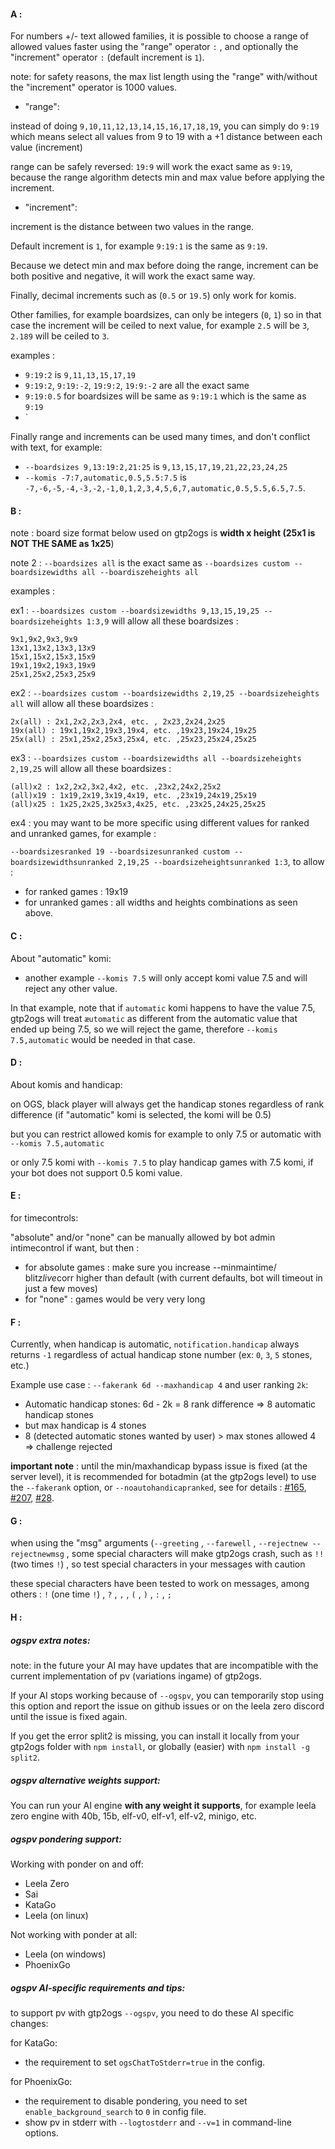 #### A : 

For numbers +/- text allowed families, it is possible to choose a 
range of allowed values faster using the "range" operator `:` ,
and optionally the "increment" operator `:` (default increment is `1`).

note: for safety reasons, the max list length using the "range" 
with/without the "increment" operator is 1000 values.

- "range":

instead of doing `9,10,11,12,13,14,15,16,17,18,19`, you can simply do 
`9:19` which means select all values from 9 to 19 with a +1 distance 
between each value (increment)

range can be safely reversed: `19:9` will work the exact same as `9:19`, 
because the range algorithm detects min and max value before applying 
the increment.

- "increment":

increment is the distance between two values in the range.

Default increment is `1`, for example `9:19:1` is the same as `9:19`.

Because we detect min and max before doing the range, increment can be 
both positive and negative, it will work the exact same way.

Finally, decimal increments such as (`0.5` or `19.5`) only work 
for komis.

Other families, for example boardsizes, can only be 
integers (`0`, `1`) so in that case the increment will be 
ceiled to next value, for example `2.5` will be `3`, `2.189` 
will be ceiled to `3`.

examples :
- `9:19:2` is `9,11,13,15,17,19`
- `9:19:2`, `9:19:-2`, `19:9:2`, `19:9:-2` are all the exact same
- `9:19:0.5` for boardsizes will be same as `9:19:1` which is the same 
as `9:19`
- `

Finally range and increments can be used many times, and don't conflict 
with text, for example:

- `--boardsizes 9,13:19:2,21:25` is `9,13,15,17,19,21,22,23,24,25`
- `--komis -7:7,automatic,0.5,5.5:7.5` is 
`-7,-6,-5,-4,-3,-2,-1,0,1,2,3,4,5,6,7,automatic,0.5,5.5,6.5,7.5`.

#### B : 

note : board size format below used on gtp2ogs is 
**width x height (25x1 is NOT THE SAME as 1x25**)

note 2 : `--boardsizes all` is the exact same as 
`--boardsizes custom --boardsizewidths all --boardiszeheights all` 

examples :

ex1 : `--boardsizes custom --boardsizewidths 9,13,15,19,25 --boardsizeheights 1:3,9` 
will allow all these boardsizes :

```
9x1,9x2,9x3,9x9
13x1,13x2,13x3,13x9
15x1,15x2,15x3,15x9
19x1,19x2,19x3,19x9
25x1,25x2,25x3,25x9
```

ex2 : `--boardsizes custom --boardsizewidths 2,19,25 --boardsizeheights all` 
will allow all these boardsizes :

```
2x(all) : 2x1,2x2,2x3,2x4, etc. , 2x23,2x24,2x25
19x(all) : 19x1,19x2,19x3,19x4, etc. ,19x23,19x24,19x25
25x(all) : 25x1,25x2,25x3,25x4, etc. ,25x23,25x24,25x25
```

ex3 : `--boardsizes custom --boardsizewidths all --boardsizeheights 2,19,25` 
will allow all these boardsizes :

```
(all)x2 : 1x2,2x2,3x2,4x2, etc. ,23x2,24x2,25x2
(all)x19 : 1x19,2x19,3x19,4x19, etc. ,23x19,24x19,25x19
(all)x25 : 1x25,2x25,3x25x3,4x25, etc. ,23x25,24x25,25x25
```

ex4 : you may want to be more specific using different values 
for ranked and unranked games, for example :

`--boardsizesranked 19 --boardsizesunranked custom --boardsizewidthsunranked 2,19,25 --boardsizeheightsunranked 1:3`, 
to allow :
- for ranked games : 19x19
- for unranked games : all widths and heights combinations as seen above.

#### C :

About "automatic" komi:

- another example `--komis 7.5` will only accept komi value 
7.5 and will reject any other value.

In that example, note that if `automatic` komi happens to 
have the value 7.5, gtp2ogs will treat `æutomatic` as 
different from the automatic value that ended up being 7.5, 
so we will reject the game, therefore `--komis 7.5,automatic` 
would be needed in that case.

#### D : 

About komis and handicap:

on OGS, black player will always get the handicap stones 
regardless of rank difference (if "automatic" komi is 
selected, the komi will be 0.5) 

but you can restrict allowed komis for example to only 7.5 
or automatic with `--komis 7.5,automatic`

or only 7.5 komi with `--komis 7.5` to play handicap games 
with 7.5 komi, if your bot does not support 0.5 komi value.

#### E : 

for timecontrols:

"absolute" and/or "none" can be manually allowed by bot admin 
intimecontrol if want, but then :

- for absolute games : make sure you increase --minmaintime/
blitz*live*corr higher than default (with current defaults, 
bot will timeout in just a few moves)
- for "none" : games would be very very long

#### F :

Currently, when handicap is automatic, `notification.handicap` 
always returns `-1` regardless of actual handicap stone number 
(ex: `0`, `3`, `5` stones, etc.)

Example use case : 
`--fakerank 6d --maxhandicap 4` and user ranking `2k`:

- Automatic handicap stones: 6d - 2k = 8 rank difference 
=> 8 automatic handicap stones
- but max handicap is 4 stones
- 8 (detected automatic stones wanted by user) > 
max stones allowed 4 => challenge rejected

**important note** : until the min/maxhandicap bypass issue 
is fixed (at the server level), it is recommended for botadmin 
(at the gtp2ogs level) to use the `--fakerank` option, or 
`--noautohandicapranked`, see for details :
[#165](https://github.com/online-go/gtp2ogs/pull/165), 
[#207](https://github.com/online-go/gtp2ogs/pull/207),
[#28](https://github.com/online-go/gtp2ogs/issues/28).

#### G : 

when using the "msg" arguments (`--greeting` , `--farewell` , 
`--rejectnew --rejectnewmsg` , some special characters will 
make gtp2ogs crash, such as `!!` (two times `!`) , so test 
special characters in your messages with caution 

these special characters have been tested to work on messages, 
among others :  `!` (one time `!`) , `?` , `,` , `(` , `)` , 
`:` , `;` 

#### H :

##### ogspv extra notes:

note: in the future your AI may have updates that are incompatible 
with the current implementation of pv (variations ingame) of gtp2ogs.

If your AI stops working because of `--ogspv`, you can temporarily stop using 
this option and report the issue on github issues or on the leela zero discord 
until the issue is fixed again.

If you get the error split2 is missing, you can install it locally from your 
gtp2ogs folder with `npm install`, or globally (easier) with `npm install -g split2`.

##### ogspv alternative weights support:

You can run your AI engine **with any weight it supports**, for example 
leela zero engine with 40b, 15b, elf-v0, elf-v1, elf-v2, minigo, etc.

##### ogspv pondering support:

Working with ponder on and off:
- Leela Zero
- Sai
- KataGo
- Leela (on linux)

Not working with ponder at all:
- Leela (on windows)
- PhoenixGo

##### ogspv AI-specific requirements and tips:

to support pv with gtp2ogs `--ogspv`, you need to do these AI specific changes:

for KataGo:
- the requirement to set `ogsChatToStderr=true` in the config.

for PhoenixGo:
- the requirement to disable pondering, you need to set `enable_background_search` 
to `0` in config file.
- show pv in stderr with `--logtostderr` and `--v=1` in command-line options.
